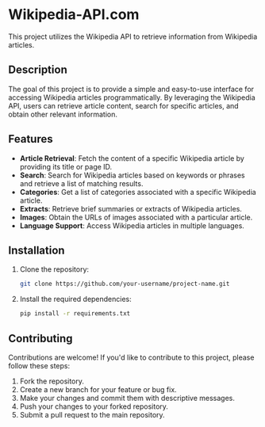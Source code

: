 # Wikipedia-API.com
This project utilizes the Wikipedia API to retrieve information from Wikipedia articles.

## Description

The goal of this project is to provide a simple and easy-to-use interface for accessing Wikipedia articles programmatically. By leveraging the Wikipedia API, users can retrieve article content, search for specific articles, and obtain other relevant information.

## Features

- **Article Retrieval**: Fetch the content of a specific Wikipedia article by providing its title or page ID.
- **Search**: Search for Wikipedia articles based on keywords or phrases and retrieve a list of matching results.
- **Categories**: Get a list of categories associated with a specific Wikipedia article.
- **Extracts**: Retrieve brief summaries or extracts of Wikipedia articles.
- **Images**: Obtain the URLs of images associated with a particular article.
- **Language Support**: Access Wikipedia articles in multiple languages.

## Installation

1. Clone the repository:

   ```bash
   git clone https://github.com/your-username/project-name.git
   
2. Install the required dependencies:
   
   ```bash
   pip install -r requirements.txt

## Contributing
Contributions are welcome! If you'd like to contribute to this project, please follow these steps:

1. Fork the repository.
2. Create a new branch for your feature or bug fix.
3. Make your changes and commit them with descriptive messages.
4. Push your changes to your forked repository.
5. Submit a pull request to the main repository.

